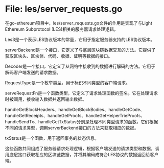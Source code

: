 # File: les/server_requests.go

在go-ethereum项目中，les/server_requests.go文件的作用是实现了与Light Ethereum Subprotocol (LES)相关的服务器请求处理逻辑。

Les3是一个表示LES协议版本的常量，它用于指定服务器支持的LES协议版本。

serverBackend是一个接口，它定义了与底层区块链数据交互的方法。它提供了获取区块头、区块体、代码、收据、证明等数据的接口。

Decoder是一个接口，它定义了从网络中接收到的数据进行解码的方法。它用于解码客户端发送的请求数据。

RequestType是一个枚举类型，用于标识不同类型的客户端请求。

serveRequestFn是一个函数类型，它定义了请求处理函数的签名。它在处理请求时被调用，接收输入数据并返回输出数据。

handleGetBlockHeaders、handleGetBlockBodies、handleGetCode、handleGetReceipts、handleGetProofs、handleGetHelperTrieProofs、handleSendTx、handleGetTxStatus分别是处理不同类型请求的函数。它们根据不同的请求类型，调用serverBackend接口的方法来获取相应的数据。

txStatus是一个函数，用于返回事务的状态信息。

这些函数共同组成了服务器请求处理逻辑，根据客户端发送的请求类型和数据，调用底层接口获取相应的区块链数据，并将其编码成符合LES协议的数据返回给客户端。

